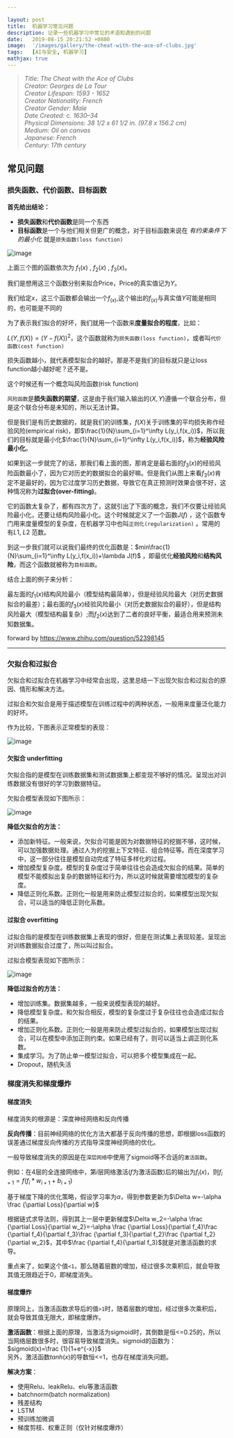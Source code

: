 ```yaml
---

layout: post
title:  机器学习常见问题
description: 记录一些机器学习中常见的术语和遇到的问题
date:   2019-08-15 20:21:52 +0800
image:  '/images/gallery/the-cheat-with-the-ace-of-clubs.jpg'
tags:   [AI与安全, 机器学习]
mathjax: true
---
```


> <cite>Title: The Cheat with the Ace of Clubs  
Creator: Georges de La Tour  
Creator Lifespan: 1593 - 1652  
Creator Nationality: French  
Creator Gender: Male  
Date Created: c. 1630–34  
Physical Dimensions: 38 1/2 x 61 1/2 in. (97.8 x 156.2 cm)  
Medium: Oil on canvas  
Japanese: French  
Century: 17th century   </cite>  

## 常见问题

### 损失函数、代价函数、目标函数

**首先给出结论：**  

- **损失函数**和**代价函数**是同一个东西
- **目标函数**是一个与他们相关但更广的概念，对于目标函数来说在 _有约束条件下的最小化_ 就是`损失函数(loss function)`  

![image](https://pic3.zhimg.com/v2-3f4959cd70308df496ecc4568a0d982d_r.jpg)

上面三个图的函数依次为 $f_1(x)$ , $f_2(x)$ , $f_3(x)$。  

我们是想用这三个函数分别来拟合Price，Price的真实值记为$Y$。  

我们给定$x$，这三个函数都会输出一个$f_(x)$,这个输出的$f_(x)$与真实值$Y$可能是相同的，也可能是不同的

为了表示我们拟合的好坏，我们就用一个函数来**度量拟合的程度**，比如：

$L(Y, f(X))= (Y-f(X))^2$，这个函数就称为`损失函数(loss function)`，或者叫`代价函数(cost function)`  

损失函数越小，就代表模型拟合的越好。那是不是我们的目标就只是让loss function越小越好呢？还不是。

这个时候还有一个概念叫风险函数(risk function)  

`风险函数`是**损失函数的期望**，这是由于我们输入输出的$(X,Y)$遵循一个联合分布，但是这个联合分布是未知的，所以无法计算。

但是我们是有历史数据的，就是我们的训练集，$f(X)$关于训练集的平均损失称作经验风险(empirical risk)，即$\frac{1}{N}\sum_{i=1}^\infty L(y_i,f(x_i))$，所以我们的目标就是最小化$\frac{1}{N}\sum_{i=1}^\infty L(y_i,f(x_i))$，称为**经验风险最小化**。

如果到这一步就完了的话，那我们看上面的图，那肯定是最右面的$f_3(x)$的经验风险函数最小了，因为它对历史的数据拟合的最好嘛。但是我们从图上来看$f_3(x)$肯定不是最好的，因为它过度学习历史数据，导致它在真正预测时效果会很不好，这种情况称为**过拟合(over-fitting)**。  

它的函数太复杂了，都有四次方了，这就引出了下面的概念，我们不仅要让经验风险最小化，还要让结构风险最小化。这个时候就定义了一个函数$J(f)$ ，这个函数专门用来度量模型的复杂度，在机器学习中也叫`正则化(regularization)` 。常用的有$L1$, $L2$ 范数。  

到这一步我们就可以说我们最终的优化函数是：$min\frac{1}{N}\sum_{i=1}^\infty L(y_i,f(x_i))+\lambda J(f)$ ，即最优化**经验风险**和**结构风险**，而这个函数就被称为`目标函数`。  

结合上面的例子来分析：

最左面的$f_1(x)$结构风险最小（模型结构最简单），但是经验风险最大（对历史数据拟合的最差）；最右面的$f_3(x)$经验风险最小（对历史数据拟合的最好），但是结构风险最大（模型结构最复杂）;而$f_2(x)$达到了二者的良好平衡，最适合用来预测未知数据集。  

forward by <https://www.zhihu.com/question/52398145>

---

### 欠拟合和过拟合

欠拟合和过拟合在机器学习中经常会出现，这里总结一下出现欠拟合和过拟合的原因、情形和解决方法。  

过拟合和欠拟合是用于描述模型在训练过程中的两种状态，一般用来度量泛化能力的好坏。

作为比较，下图表示正常模型的表现：

![image](/images/posts/ai_sec/normal-model.png)

#### 欠拟合 underfitting

欠拟合指的是模型在训练数据集和测试数据集上都变现不够好的情况。呈现出对训练数据没有很好的学习到数据特征。

欠拟合模型表现如下图所示：

![image](/images/posts/ai_sec/underfitting.png)

**降低欠拟合的方法：**  

- 添加新特征。一般来说，欠拟合可能是因为对数据特征的挖掘不够，这时候，可以加强数据处理。通过人为的挖掘上下文特征、组合特征等。而在深度学习中，这一部分往往是模型自动完成了特征多样化的过程。
- 增加模型复杂度。模型的复杂度过于简单往往也会造成欠拟合的结果。简单的模型不能模拟出复杂的数据特征和行为，所以这时候就需要增加模型的复杂度。
- 降低正则化系数。正则化一般是用来防止模型过拟合的，如果模型出现欠拟合，可以适当的降低正则化系数。

#### 过拟合 overfitting

过拟合指的是模型在训练数据集上表现的很好，但是在测试集上表现较差。呈现出对训练数据拟合过度了，所以叫过拟合。

过拟合模型表现如下图所示：

![image](/images/posts/ai_sec/overfitting.png)

**降低过拟合的方法：**  

- 增加训练集。数据集越多，一般来说模型表现的越好。
- 降低模型复杂度。和欠拟合相反，模型的复杂度过于复杂往往也会造成过拟合的结果。
- 增加正则化系数。正则化一般是用来防止模型过拟合的，如果模型出现过拟合，可以在模型中添加正则约束。如果已经有了，则可以适当上调正则化系数。
- 集成学习。为了防止单一模型过拟合，可以把多个模型集成在一起。
- Dropout，随机失活

### 梯度消失和梯度爆炸  

#### 梯度消失

梯度消失的根源是：深度神经网络和反向传播

**反向传播**：目前神经网络的优化方法大都基于反向传播的思想，即根据loss函数的误差通过梯度反向传播的方式指导深度神经网络的优化。

一般导致梯度消失的原因是在`深层网络`中使用了sigmoid等不合适的`激活函数`。  

例如：在4层的全连接网络中，第$i$层网络激活($f$为激活函数)后的输出为$f_i(x)$，则$f_{i+1}=f(f_i*w_{i+1}+b_{i+1})$

基于梯度下降的优化策略，假设学习率为$\alpha$，得到参数更新为$\Delta w=-\alpha \frac {\partial Loss}{\partial w}$

根据链式求导法则，得到其上一层中更新梯度$\Delta w_2=-\alpha \frac {\partial Loss}{\partial w_2}=-\alpha \frac {\partial Loss}{\partial f_4}\frac {\partial f_4}{\partial f_3}\frac {\partial f_3}{\partial f_2}\frac {\partial f_2}{\partial w_2}$，其中$\frac {\partial f_4}{\partial f_3}$就是对激活函数的求导。

重点来了，如果这个值`<1`，那么随着层数的增加，经过很多次乘积后，就会导致其值无限趋近于0，即梯度消失。  

#### 梯度爆炸

原理同上，当激活函数求导后的值`>1`时，随着层数的增加，经过很多次乘积后，就会导致其值无限大，即梯度爆炸。

**激活函数**：根据上面的原理，当激活为sigmoid时，其倒数是恒<=0.25的，所以当网络层数很多时，很容易导致梯度消失。sigmoid的函数为：$sigmoid(x)=\frac {1}{1+e^{-x}}$  
另外，激活函数$tanh(x)$的导数恒<=1，也存在梯度消失问题。

**解决方案**：

- 使用Relu、leakRelu、elu等激活函数
- batchnorm(batch normalization)
- 残差结构
- LSTM
- 预训练加微调
- 梯度剪枝、权重正则（仅针对梯度爆炸）
